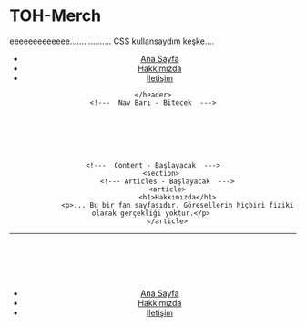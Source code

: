 # TOH-Merch
eeeeeeeeeeeee.................. CSS kullansaydım keşke....


<!DOCTYPE html>
<html lang="en">
<head>
    <meta charset="UTF-8">
    <meta http-equiv="X-UA-Compatible" content="IE=edge">
    <meta name="viewport" content="width=device-width, initial-scale=1.0">
    <title>About Us</title>
</head>
<body>
    <!---  Nav Barı - Başlayacak  --->
    <header>
        <nav>
             <ul>
                <li>
                    <a href="Ana Sayfa.html" target="_parent">Ana Sayfa</a>
                </li>
                <li>
                    <a href="Hakkımızda.html" target="_blank">Hakkımızda</a>
                </li>
                <li>
                    <a href="İletişim.html" target="_blank">İletişim</a>
                </li>
             </ul>
        </nav>

    </header>
    <!---  Nav Barı - Bitecek  --->
<br><br><br><br>

    <!---  Content - Başlayacak  --->
        <section>
           <!--- Articles - Başlayacak  --->
           <article>
                <h1>Hakkımızda</h1>
                <p>... Bu bir fan sayfasıdır. Göresellerin hiçbiri fiziki olarak gerçekliği yoktur.</p> 
           </article>
<hr>
           <!--- Articles - Bitecek  --->
        </section>
    <!---  Content - Bitecek  --->
<br><br><br> <br>
    <!---  Footer - Başlayacak --->
    <footer>
        <nav>
            <ul>
               <li>
                   <a href="Ana Sayfa.html" target="_parent">Ana Sayfa</a>
               </li>
               <li>
                   <a href="Hakkımızda.html" target="_blank">Hakkımızda</a>
               </li>
               <li>
                   <a href="İletişim.html" target="_blank">İletişim</a>
               </li>
            </ul>
       </nav>
    </footer>
    <!---  Footer - Bitecek  --->



</body>
</html>
